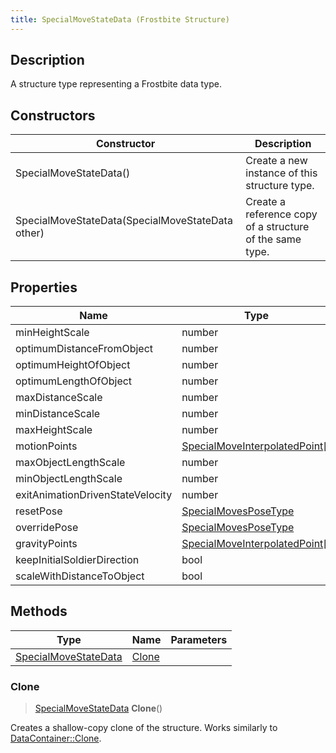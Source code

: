 ```yaml
---
title: SpecialMoveStateData (Frostbite Structure)
---
```

## Description

A structure type representing a Frostbite data type.

## Constructors

| Constructor                                      | Description                                              |
| ------------------------------------------------ | -------------------------------------------------------- |
| SpecialMoveStateData()                           | Create a new instance of this structure type.            |
| SpecialMoveStateData(SpecialMoveStateData other) | Create a reference copy of a structure of the same type. |

## Properties

| Name                             | Type                                                             | Description |
| -------------------------------- | ---------------------------------------------------------------- | ----------- |
| minHeightScale                   | number                                                           |             |
| optimumDistanceFromObject        | number                                                           |             |
| optimumHeightOfObject            | number                                                           |             |
| optimumLengthOfObject            | number                                                           |             |
| maxDistanceScale                 | number                                                           |             |
| minDistanceScale                 | number                                                           |             |
| maxHeightScale                   | number                                                           |             |
| motionPoints                     | [SpecialMoveInterpolatedPoint](SpecialMoveInterpolatedPoint)\[\] |             |
| maxObjectLengthScale             | number                                                           |             |
| minObjectLengthScale             | number                                                           |             |
| exitAnimationDrivenStateVelocity | number                                                           |             |
| resetPose                        | [SpecialMovesPoseType](SpecialMovesPoseType)                     |             |
| overridePose                     | [SpecialMovesPoseType](SpecialMovesPoseType)                     |             |
| gravityPoints                    | [SpecialMoveInterpolatedPoint](SpecialMoveInterpolatedPoint)\[\] |             |
| keepInitialSoldierDirection      | bool                                                             |             |
| scaleWithDistanceToObject        | bool                                                             |             |

## Methods

| Type                                         | Name            | Parameters |
| -------------------------------------------- | --------------- | ---------- |
| [SpecialMoveStateData](SpecialMoveStateData) | [Clone](#clone) |            |

### Clone

> [SpecialMoveStateData](SpecialMoveStateData) **Clone**()

Creates a shallow-copy clone of the structure. Works similarly to [DataContainer::Clone](/vext/ref/cls/shr/datacontainer#clone).
